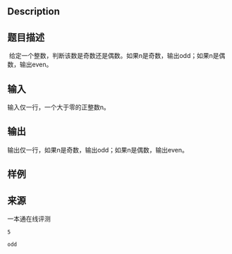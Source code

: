 ## Description

## 题目描述

 给定一个整数，判断该数是奇数还是偶数。如果n是奇数，输出odd；如果n是偶数，输出even。

## 输入

输入仅一行，一个大于零的正整数n。

## 输出

输出仅一行，如果n是奇数，输出odd；如果n是偶数，输出even。

## 样例






 ## 来源

 一本通在线评测 

```input1
5
```
```output1
odd
```